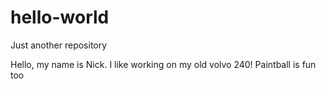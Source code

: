 # hello-world
Just another repository 

Hello, my name is Nick. I like working on my old volvo 240!
Paintball is fun too
